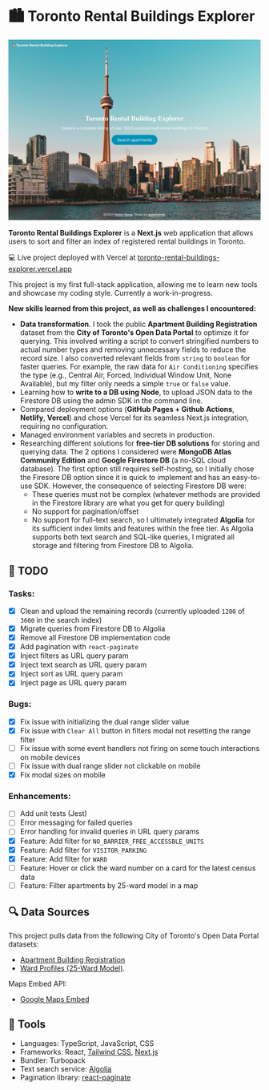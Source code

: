 # 🏙️ Toronto Rental Buildings Explorer

![Landing page](./public/home-page-screenshot.jpg)

**Toronto Rental Buildings Explorer** is a **Next.js** web application that allows users to sort and filter an index of registered rental buildings in Toronto.

💻 Live project deployed with Vercel at [toronto-rental-buildings-explorer.vercel.app](https://toronto-rental-buildings-explorer.vercel.app/)

This project is my first full-stack application, allowing me to learn new tools and showcase my coding style. Currently a work-in-progress.

**New skills learned from this project, as well as challenges I encountered:**

- **Data transformation**. I took the public **Apartment Building Registration** dataset from the **City of Toronto's Open Data Portal** to optimize it for querying. This involved writing a script to convert stringified numbers to actual number types and removing unnecessary fields to reduce the record size. I also converted relevant fields from `string` to `boolean` for faster queries. For example, the raw data for `Air Conditioning` specifies the type (e.g., Central Air, Forced, Individual Window Unit, None Available), but my filter only needs a simple `true` or `false` value.
- Learning how to **write to a DB using Node**, to upload JSON data to the Firestore DB using the admin SDK in the command line.
- Compared deployment options (**GitHub Pages + Github Actions**, **Netlify**, **Vercel**) and chose Vercel for its seamless Next.js integration, requiring no configuration.
- Managed environment variables and secrets in production.
- Researching different solutions for **free-tier DB solutions** for storing and querying data. The 2 options I considered were **MongoDB Atlas Community Edition** and **Google Firestore DB** (a no-SQL cloud database). The first option still requires self-hosting, so I initially chose the Firesore DB option since it is quick to implement and has an easy-to-use SDK. However, the consequence of selecting Firestore DB were:
  - These queries must not be complex (whatever methods are provided in the Firestore library are what you get for query building)
  - No support for pagination/offset
  - No support for full-text search, so I ultimately integrated **Algolia** for its sufficient index limits and features within the free tier. As Algolia supports both text search and SQL-like queries, I migrated all storage and filtering from Firestore DB to Algolia.

## 📝 TODO

### Tasks:

- [x] Clean and upload the remaining records (currently uploaded `1200` of `3600` in the search index)
- [x] Migrate queries from Firestore DB to Algolia
- [x] Remove all Firestore DB implementation code
- [x] Add pagination with `react-paginate`
- [x] Inject filters as URL query param
- [x] Inject text search as URL query param
- [x] Inject sort as URL query param
- [x] Inject page as URL query param

### Bugs:

- [x] Fix issue with initializing the dual range slider value
- [x] Fix issue with `Clear All` button in filters modal not resetting the range filter
- [ ] Fix issue with some event handlers not firing on some touch interactions on mobile devices
- [ ] Fix issue with dual range slider not clickable on mobile
- [x] Fix modal sizes on mobile

### Enhancements:

- [ ] Add unit tests (Jest)
- [ ] Error messaging for failed queries
- [ ] Error handling for invalid queries in URL query params
- [x] Feature: Add filter for `NO_BARRIER_FREE_ACCESSBLE_UNITS`
- [x] Feature: Add filter for `VISITOR_PARKING`
- [x] Feature: Add filter for `WARD`
- [ ] Feature: Hover or click the ward number on a card for the latest census data
- [ ] Feature: Filter apartments by 25-ward model in a map

## 🔍 Data Sources

This project pulls data from the following City of Toronto's Open Data Portal datasets:

- [Apartment Building Registration](https://open.toronto.ca/dataset/apartment-building-registration/)
- [Ward Profiles (25-Ward Model)](https://open.toronto.ca/dataset/ward-profiles-25-ward-model/).

Maps Embed API:

- [Google Maps Embed](https://developers.google.com/maps/documentation/embed/get-started)

## 🧰 Tools

- Languages: TypeScript, JavaScript, CSS
- Frameworks: React, [Tailwind CSS](https://tailwindcss.com), [Next.js](https://nextjs.org/docs)
- Bundler: Turbopack
- Text search service: [Algolia](https://www.algolia.com/doc/api-client/javascript/getting-started/#install)
- Pagination library: [react-paginate](https://www.npmjs.com/package/react-paginate)
